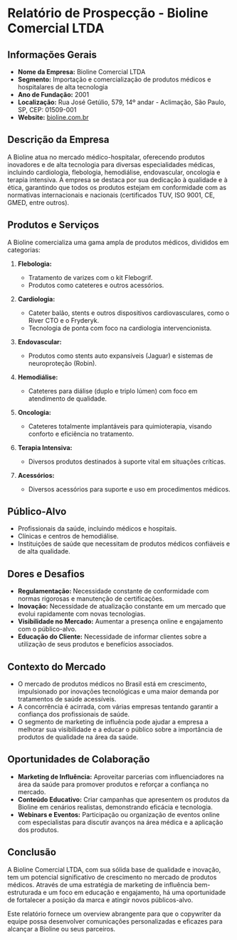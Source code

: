 # Relatório de Prospecção - Bioline Comercial LTDA

## Informações Gerais
- **Nome da Empresa:** Bioline Comercial LTDA
- **Segmento:** Importação e comercialização de produtos médicos e hospitalares de alta tecnologia
- **Ano de Fundação:** 2001
- **Localização:** Rua José Getúlio, 579, 14º andar - Aclimação, São Paulo, SP, CEP: 01509-001
- **Website:** [bioline.com.br](https://bioline.com.br)

## Descrição da Empresa
A Bioline atua no mercado médico-hospitalar, oferecendo produtos inovadores e de alta tecnologia para diversas especialidades médicas, incluindo cardiologia, flebologia, hemodiálise, endovascular, oncologia e terapia intensiva. A empresa se destaca por sua dedicação à qualidade e à ética, garantindo que todos os produtos estejam em conformidade com as normativas internacionais e nacionais (certificados TUV, ISO 9001, CE, GMED, entre outros).

## Produtos e Serviços
A Bioline comercializa uma gama ampla de produtos médicos, divididos em categorias:

1. **Flebologia:**
   - Tratamento de varizes com o kit Flebogrif.
   - Produtos como cateteres e outros acessórios.

2. **Cardiologia:**
   - Cateter balão, stents e outros dispositivos cardiovasculares, como o River CTO e o Fryderyk.
   - Tecnologia de ponta com foco na cardiologia intervencionista.

3. **Endovascular:**
   - Produtos como stents auto expansíveis (Jaguar) e sistemas de neuroproteção (Robin).

4. **Hemodiálise:**
   - Cateteres para diálise (duplo e triplo lúmen) com foco em atendimento de qualidade.

5. **Oncologia:**
   - Cateteres totalmente implantáveis para quimioterapia, visando conforto e eficiência no tratamento.

6. **Terapia Intensiva:**
   - Diversos produtos destinados à suporte vital em situações críticas.

7. **Acessórios:**
   - Diversos acessórios para suporte e uso em procedimentos médicos.

## Público-Alvo
- Profissionais da saúde, incluindo médicos e hospitais.
- Clí­nicas e centros de hemodiálise.
- Instituições de saúde que necessitam de produtos médicos confiáveis e de alta qualidade.

## Dores e Desafios
- **Regulamentação:** Necessidade constante de conformidade com normas rigorosas e manutenção de certificações.
- **Inovação:** Necessidade de atualização constante em um mercado que evolui rapidamente com novas tecnologias.
- **Visibilidade no Mercado:** Aumentar a presença online e engajamento com o público-alvo.
- **Educação do Cliente:** Necessidade de informar clientes sobre a utilização de seus produtos e benefícios associados.

## Contexto do Mercado
- O mercado de produtos médicos no Brasil está em crescimento, impulsionado por inovações tecnológicas e uma maior demanda por tratamentos de saúde acessíveis.
- A concorrência é acirrada, com várias empresas tentando garantir a confiança dos profissionais de saúde.
- O segmento de marketing de influência pode ajudar a empresa a melhorar sua visibilidade e a educar o público sobre a importância de produtos de qualidade na área da saúde.

## Oportunidades de Colaboração
- **Marketing de Influência:** Aproveitar parcerias com influenciadores na área da saúde para promover produtos e reforçar a confiança no mercado.
- **Conteúdo Educativo:** Criar campanhas que apresentem os produtos da Bioline em cenários realistas, demonstrando eficácia e tecnologia.
- **Webinars e Eventos:** Participação ou organização de eventos online com especialistas para discutir avanços na área médica e a aplicação dos produtos.

## Conclusão
A Bioline Comercial LTDA, com sua sólida base de qualidade e inovação, tem um potencial significativo de crescimento no mercado de produtos médicos. Através de uma estratégia de marketing de influência bem-estruturada e um foco em educação e engajamento, há uma oportunidade de fortalecer a posição da marca e atingir novos públicos-alvo. 

Este relatório fornece um overview abrangente para que o copywriter da equipe possa desenvolver comunicações personalizadas e eficazes para alcançar a Bioline ou seus parceiros.